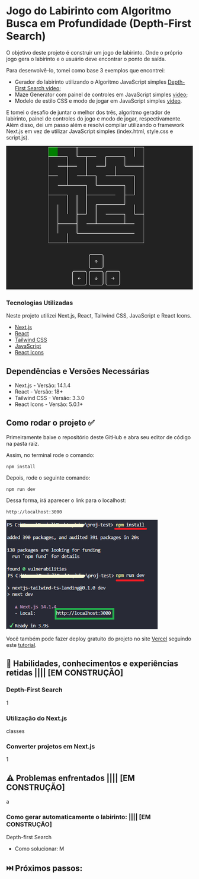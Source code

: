 # Jogo do Labirinto com Algoritmo Busca em Profundidade (Depth-First Search)

O objetivo deste projeto é construir um jogo de labirinto. Onde o próprio jogo gera o labirinto e o usuário deve encontrar o ponto de saída.

Para desenvolvê-lo, tomei como base 3 exemplos que encontrei:

- Gerador do labirinto utilizando o Algoritmo JavaScript simples [Depth-First Search video](https://www.youtube.com/watch?v=UnKvDZ7wqUY);
- Maze Generator com painel de controles em JavaScript simples [video](https://www.youtube.com/watch?v=RrpFqVBLlmI);
- Modelo de estilo CSS e modo de jogar em JavaScript simples [video](https://www.youtube.com/shorts/DLu3sh4wWxg).

E tomei o desafio de juntar o melhor dos três, algoritmo gerador de labirinto, painel de controles do jogo e modo de jogar, respectivamente. Além disso, dei um passo além e resolvi compilar utilizando o framework Next.js em vez de utilizar JavaScript simples (index.html, style.css e script.js).

<img src="https://github.com/danielbelle/maze-game-nextjs/blob/main/src/assets/maze-photo.png" alt="Maze" />


### Tecnologias Utilizadas

Neste projeto utilizei Next.js, React, Tailwind CSS, JavaScript e React Icons.

- [Next.js](https://nextjs.org/)
- [React](https://react.dev/)
- [Tailwind CSS](https://tailwindcss.com/)
- [JavaScript](https://developer.mozilla.org/en-US/docs/Web/JavaScript)
- [React Icons](https://react-icons.github.io/react-icons/)

## Dependências e Versões Necessárias

- Next.js - Versão: 14.1.4
- React - Versão: 18+
- Tailwind CSS - Versão: 3.3.0
- React Icons - Versão: 5.0.1+

## Como rodar o projeto ✅

Primeiramente baixe o repositório deste GitHub e abra seu editor de código na pasta raiz.

Assim, no terminal rode o comando:

```
npm install
```

Depois, rode o seguinte comando:

```
npm run dev
```

Dessa forma, irá aparecer o link para o localhost:

```
http://localhost:3000
```

<img src="https://github.com/danielbelle/nextjs-tailwindcss-landing/blob/main/public/assets/github-install.png" alt="Projeto" />

Você também pode fazer deploy gratuito do projeto no site [Vercel](https://vercel.com/) seguindo este [tutorial](https://www.youtube.com/watch?v=e_92Fz99q18).


## 🧠 Habilidades, conhecimentos e experiências retidas |||| [EM CONSTRUÇÃO]

### Depth-First Search
1

### Utilização do Next.js
classes

### Converter projetos em Next.js
1


## ⚠️ Problemas enfrentados |||| [EM CONSTRUÇÃO]

a


### Como gerar automaticamente o labirinto: |||| [EM CONSTRUÇÃO]
Depth-first Search
* Como solucionar: M


## ⏭️ Próximos passos:

### 

### 
